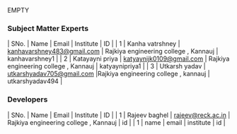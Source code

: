 EMPTY
<!-- Remove all lines above this line before making changes to the file -->
### Subject Matter Experts
| SNo. | Name | Email | Institute | ID |
| 1 | Kanha vatrshney | kanhavarshney483@gmail.com | Rajkiya engineering college , Kannauj | kanhavarshney1 |
| 2 | Katayayni priya  | katyaynijk0109@gmail.com | Rajkiya engineering college , Kannauj | katyaynipriya1 |
| 3 | Utkarsh yadav | utkarshyadav705@gmail.com |Rajkiya engineering college , kannauj | utkarshyadav494 |

### Developers
| SNo. | Name | Email | Institute | ID |
| 1  | Rajeev baghel  | rajeev@reck.ac.in | Rajkiya engineering college , Kannauj | id |
| 1 | name | email | institute | id |